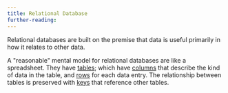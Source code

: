 ```yaml
---
title: Relational Database
further-reading:
---
```

Relational databases are built on the premise that data is useful primarily in how it relates to other data.

A "reasonable" mental model for relational databases are like a spreadsheet. They have [tables](/table-databases); which have [columns](/columns-databases) that describe the kind of data in the table, and [rows](/rows-databases) for each data entry. The relationship between tables is preserved with [keys](/keys-databases) that reference other tables.
